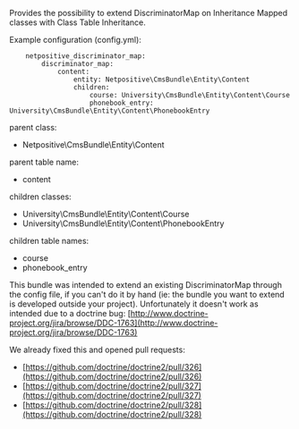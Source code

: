 Provides the possibility to extend DiscriminatorMap on Inheritance Mapped classes with Class Table Inheritance.

Example configuration (config.yml):

        netpositive_discriminator_map:
            discriminator_map:
                content:
                    entity: Netpositive\CmsBundle\Entity\Content
                    children:
                        course: University\CmsBundle\Entity\Content\Course
                        phonebook_entry: University\CmsBundle\Entity\Content\PhonebookEntry


parent class:

* Netpositive\CmsBundle\Entity\Content

parent table name:

* content

children classes:

* University\CmsBundle\Entity\Content\Course
* University\CmsBundle\Entity\Content\PhonebookEntry

children table names:

* course
* phonebook_entry

This bundle was intended to extend an existing DiscriminatorMap through the config file, if you can't do it by hand (ie: the bundle you want to extend is developed outside your project). Unfortunately it doesn't work as intended due to a doctrine bug: [http://www.doctrine-project.org/jira/browse/DDC-1763](http://www.doctrine-project.org/jira/browse/DDC-1763)

We already fixed this and opened pull requests:

* [https://github.com/doctrine/doctrine2/pull/326](https://github.com/doctrine/doctrine2/pull/326)
* [https://github.com/doctrine/doctrine2/pull/327](https://github.com/doctrine/doctrine2/pull/327)
* [https://github.com/doctrine/doctrine2/pull/328](https://github.com/doctrine/doctrine2/pull/328)
